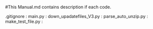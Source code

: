 #This Manual.md contains description if each code.

.gitignore : 
main.py :
down_upadatefiles_V3.py :
parse_auto_unzip.py :
make_test_file.py : 